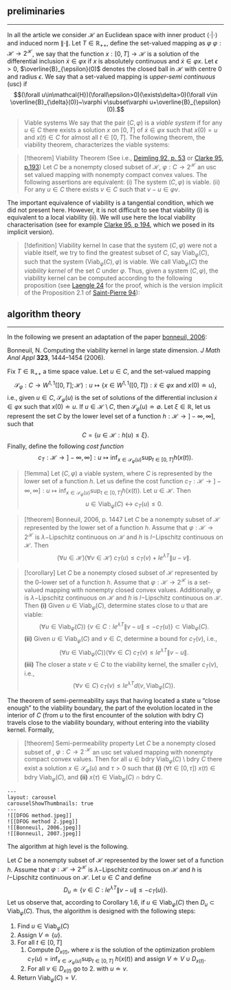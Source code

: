 
## preliminaries
---
In all the article we consider $\mathcal{H}$ an Euclidean space with inner product $\langle\cdot |\cdot\rangle$ and induced norm $\|\cdot\|$. Let $T\in\mathbb{R}_{++}$, define the set-valued mapping as $\varphi$ $\varphi:\mathcal{H}\rightarrow 2^{\mathcal{H}}$,  we say that the function $x:[0,T]\rightarrow\mathcal{H}$ is a solution of the differential inclusion $\dot{x}\in\varphi x$ if $x$ is absolutely continuous and $\dot{x}\in\varphi x$. Let $\epsilon>0$, $\overline{B}_{\epsilon}(0)$ denotes the closed ball in $\mathcal{H}$ with centre $0$ and radius $\epsilon$. We say that a set-valued mapping is *upper-semi continuous* (usc) if
$$(\forall u\in\mathcal{H})(\forall\epsilon>0)(\exists\delta>0)(\forall v\in \overline{B}_{\delta}(0))~\varphi v\subset\varphi u+\overline{B}_{\epsilon}(0).$$
> Viable systems
> We say that the pair $(C, \varphi)$ is a *viable system* if for any $u\in C$ there exists a solution $x$ on $[0,T]$ of  $\dot{x}\in\varphi x$ such that $x(0)=u$ and $x(t)\in C$ for almost all $t\in[0,T]$. The following theorem, the viability theorem, characterizes the viable systems: 

> [!theorem] Viability Theorem
> (See i.e., [Deimling 92, p. 53](https://app.readcube.com/library/93459b1e-6692-4206-aac2-638bc86c8329/item/ed3d4b60-e4e0-4c9c-bd4a-c135f27a6ae0) or [Clarke 95, p.193](https://app.readcube.com/library/93459b1e-6692-4206-aac2-638bc86c8329/item/9b382bf0-d900-4643-9aa0-6ce680ca456d)) Let $C$ be a nonempty closed subset of $\mathcal{H}$, $\varphi:C\rightarrow 2^{\mathcal{H}}$ an usc set valued mapping with nonempty compact convex values. The following assertions are equivalent:
> (i) The system $(C, \varphi)$ is viable.
> (ii) For any $u\in C$ there exists $v\in C$ such that $v-u\in\varphi v$.

The important equivalence of viability is a tangential condition, which we did not present here. However, it is not difficult to see that viability (i) is equivalent to a local viability (ii). We will use here the local viability characterisation (see for example [Clarke 95, p 194](https://app.readcube.com/library/93459b1e-6692-4206-aac2-638bc86c8329/item/9b382bf0-d900-4643-9aa0-6ce680ca456d), which we posed in its implicit version).

> [!definition] Viability kernel
In case that the system $(C, \varphi)$ were not a viable itself, we try to find the greatest subset of $C$, say $\text{Viab}_{\varphi}(C)$, such that the system $(\text{Viab}_{\varphi}(C), \varphi)$ is viable. We call $\text{Viab}_{\varphi}(C)$ the *viability kernel* of the set $C$ under $\varphi$. Thus, given a system $(C, \varphi)$, the viability kernel can be computed according to the following proposition (see [Laengle 24](https://app.readcube.com/library/93459b1e-6692-4206-aac2-638bc86c8329/item/d737323f-1403-4f8c-b64c-d0932c791711) for the proof, which is the version implicit of the Proposition 2.1 of [Saint-Pierre 94](https://app.readcube.com/library/93459b1e-6692-4206-aac2-638bc86c8329/item/d737323f-1403-4f8c-b64c-d0932c791711)):

## algorithm theory
---
In the following we present an adaptation of the paper [bonneuil, 2006](https://app.readcube.com/library/93459b1e-6692-4206-aac2-638bc86c8329/item/0f76012e-5cae-4340-96af-472d585f0191):

Bonneuil, N. Computing the viability kernel in large state dimension. _J Math Anal Appl_ **323**, 1444–1454 (2006).
	
Fix $T\in\mathbb{R}_{++}$ a time space value. Let $u\in C$, and the set-valued mapping 
$$\mathcal{S}_{\varphi}:C\rightarrow W^{1,1}([0,T];\mathcal{H}):u\mapsto \left\{x\in W^{1,1}([0,T]):\dot{x}\in\varphi x~\text{and}~x(0)\doteq u\right\},$$
i.e., given $u\in C$, $\mathcal{S}_{\varphi}(u)$ is the set of solutions of the differential inclusion $\dot{x}\in\varphi x$ such that $x(0)\doteq u$. If $u\in\mathcal{H}\setminus C$, then $\mathcal{S}_{\varphi}(u)\doteq\emptyset$. Let $\xi\in\mathbb{R}$, let us represent the set $C$ by the lower level set of a function $h:\mathcal{H}\rightarrow]-\infty,\infty]$, such that
$$C=\{u\in\mathcal{H}:h(u)\leq\xi\}.$$
Finally, define the following *cost function* 
$$c_T:\mathcal{H}\rightarrow]-\infty,\infty]:u\mapsto\inf_{x\in\mathcal{S}_{\varphi}(u)}\sup_{t\in[0,T]}h(x(t)).$$

>[!lemma]
>Let $(C,\varphi)$ a viable system, where $C$ is represented by the lower set of a function $h$. Let us define the cost function $c_T:\mathcal{H}\rightarrow]-\infty,\infty]:u\mapsto\inf_{x\in\mathcal{S}_{\varphi}(u)}\sup_{t\in[0,T]}h(x(t))$. Let $u\in\mathcal{H}$. Then 
>$$u\in\text{Viab}_{\varphi}(C)~\leftrightarrow~ c_T(u)\leq 0.$$

>[!theorem] Bonneuil, 2006, p. 1447
>Let $C$ be a nonempty subset of $\mathcal{H}$ represented by the lower set of a function $h$. Assume that $\varphi:\mathcal{H}\rightarrow 2^{\mathcal{H}}$ is $\lambda-$Lipschitz continuous on $\mathcal{H}$ and $h$ is $l-$Lipschitz continuous on $\mathcal{H}$. Then
>$$(\forall u\in\mathcal{H})(\forall v\in\mathcal{H})~c_T(u)\leq c_T(v)+l e^{\lambda T}\|u-v\|.$$

>[!corollary]
>Let $C$ be a nonempty closed subset of $\mathcal{H}$ represented by the $0$-lower set of a function $h$. Assume that $\varphi:\mathcal{H}\rightarrow 2^{\mathcal{H}}$ is a set-valued mapping with nonempty closed convex values. Additionally, $\varphi$ is $\lambda-$Lipschitz continuous on $\mathcal{H}$ and $h$ is $l-$Lipschitz continuous on $\mathcal{H}$. Then
>**(i)** Given $u\in \text{Viab}_{\varphi}(C)$, determine states close to $u$ that are viable:
>$$(\forall u\in\text{Viab}_{\varphi}(C))~\{v\in C:le^{\lambda T}\|v-u\|\leq-c_T(u)\}\subset\text{Viab}_{\varphi}(C).$$
>**(ii)** Given $u\in \text{Viab}_{\varphi}(C)$ and $v\in C$, determine a bound for $c_T(v)$, i.e.,
>$$(\forall u\in\text{Viab}_{\varphi}(C))(\forall v\in C)~c_T(v)\leq le^{\lambda T}\|v-u\|.$$
>**(iii)** The closer a state $v\in C$ to the viability kernel, the smaller $c_T(v)$, i.e.,
>$$(\forall v\in C)~c_T(v)\leq le^{\lambda T}d(v,\text{Viab}_{\varphi}(C)).$$

The theorem of semi-permeability says that having located a state  u “close enough” to the viability boundary, the part of the evolution located in the interior of $C$ (from $u$ to the first encounter of the solution  with $\text{bdry}~C$) travels close to the viability boundary, without entering into the viability kernel. Formally,

>[!theorem] Semi-permeability property
>Let $C$ be a nonempty closed subset of , $\varphi:C\rightarrow 2~^\mathcal{H}$ an usc set valued mapping with nonempty compact convex values. Then for all $u\in\text{bdry}~\text{Viab}_{\varphi}(C)\setminus\text{bdry}~C$ there exist a solution $x\in\mathcal{S}_{\varphi}(u)$ and $\tau>0$ such that
>**(i)** $(\forall t\in[0,\tau])~x(t)\in\text{bdry}~\text{Viab}_{\varphi}(C)$, and
>**(ii)** $x(\tau)\in\text{Viab}_{\varphi}(C)\cap\text{bdry~C}$.


```image-layout
---
layout: carousel
carouselShowThumbnails: true
---
![[DFOG method.jpeg]]
![[DFOG method 2.jpeg]]
![[Bonneuil, 2006.jpeg]]
![[Bonneuil, 2007.jpeg]]
```

The algorithm at high level is the following. 

Let $C$ be a nonempty subset of $\mathcal{H}$ represented by the lower set of a function $h$. Assume that $\varphi:\mathcal{H}\rightarrow 2^{\mathcal{H}}$ is $\lambda-$Lipschitz continuous on $\mathcal{H}$ and $h$ is $l-$Lipschitz continuous on $\mathcal{H}$.  Let $u\in C$ and define 
$$D_u\doteq\{v\in C:le^{\lambda T}\|v-u\|\leq-c_T(u)\}.$$
Let us observe that, according to Corollary 1.6, if $u\in\text{Viab}_{\varphi}(C)$ then $D_u\subset\text{Viab}_{\varphi}(C)$. Thus, the algorithm is designed with the following steps:

1. Find $u\in\text{Viab}_{\varphi}(C)$ 
2. Assign $V\doteq\{u\}$.
3. For all $t\in[0,T]$
	1. Compute $D_{x(t)}$, where $x$ is the solution of the optimization problem $c_T(u)=\inf_{x\in\mathcal{S}_{\varphi}(u)}\sup_{t\in[0,T]}~h(x(t))$ and assign $V\doteq V\cup D_{x(t)}$.
	2. For all $v\in D_{x(t)}$ go to 2. with $u\doteq v$.
4. Return $\text{Viab}_{\varphi}(C)=V$.
